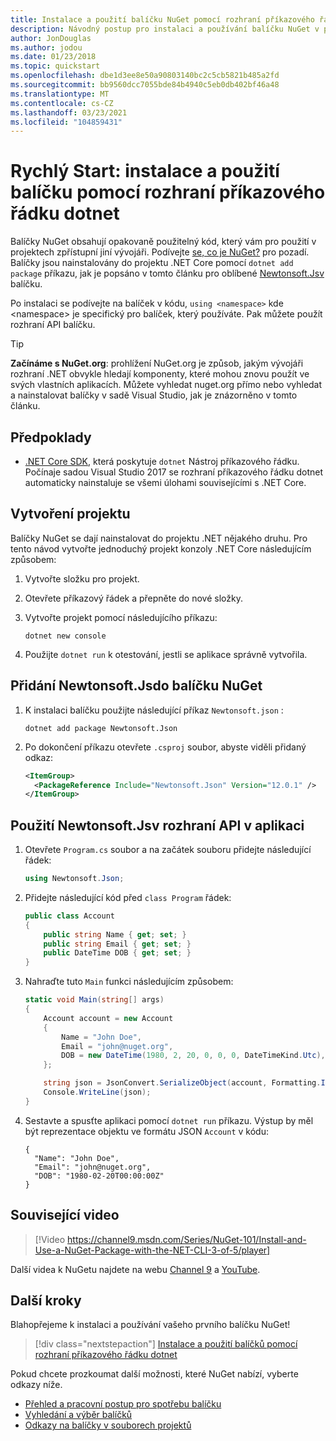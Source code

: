 ```yaml
---
title: Instalace a použití balíčku NuGet pomocí rozhraní příkazového řádku dotnet
description: Návodný postup pro instalaci a používání balíčku NuGet v projektu .NET Core.
author: JonDouglas
ms.author: jodou
ms.date: 01/23/2018
ms.topic: quickstart
ms.openlocfilehash: dbe1d3ee8e50a90803140bc2c5cb5821b485a2fd
ms.sourcegitcommit: bb9560dcc7055bde84b4940c5eb0db402bf46a48
ms.translationtype: MT
ms.contentlocale: cs-CZ
ms.lasthandoff: 03/23/2021
ms.locfileid: "104859431"
---
```

# <a name="quickstart-install-and-use-a-package-using-the-dotnet-cli"></a>Rychlý Start: instalace a použití balíčku pomocí rozhraní příkazového řádku dotnet

Balíčky NuGet obsahují opakovaně použitelný kód, který vám pro použití v projektech zpřístupní jiní vývojáři. Podívejte [se, co je NuGet?](../What-is-NuGet.md) pro pozadí. Balíčky jsou nainstalovány do projektu .NET Core pomocí `dotnet add package` příkazu, jak je popsáno v tomto článku pro oblíbené [Newtonsoft.Jsv](https://www.nuget.org/packages/Newtonsoft.Json/) balíčku.

Po instalaci se podívejte na balíček v kódu, `using <namespace>` kde \<namespace\> je specifický pro balíček, který používáte. Pak můžete použít rozhraní API balíčku.

> [!Tip]
> **Začínáme s NuGet.org**: prohlížení NuGet.org je způsob, jakým vývojáři rozhraní .NET obvykle hledají komponenty, které mohou znovu použít ve svých vlastních aplikacích. Můžete vyhledat nuget.org přímo nebo vyhledat a nainstalovat balíčky v sadě Visual Studio, jak je znázorněno v tomto článku.

## <a name="prerequisites"></a>Předpoklady

- [.NET Core SDK](https://www.microsoft.com/net/download/), která poskytuje `dotnet` Nástroj příkazového řádku. Počínaje sadou Visual Studio 2017 se rozhraní příkazového řádku dotnet automaticky nainstaluje se všemi úlohami souvisejícími s .NET Core.

## <a name="create-a-project"></a>Vytvoření projektu

Balíčky NuGet se dají nainstalovat do projektu .NET nějakého druhu. Pro tento návod vytvořte jednoduchý projekt konzoly .NET Core následujícím způsobem:

1. Vytvořte složku pro projekt.

1. Otevřete příkazový řádek a přepněte do nové složky.

1. Vytvořte projekt pomocí následujícího příkazu:

    ```dotnetcli
    dotnet new console
    ```

1. Použijte `dotnet run` k otestování, jestli se aplikace správně vytvořila.

## <a name="add-the-newtonsoftjson-nuget-package"></a>Přidání Newtonsoft.Jsdo balíčku NuGet

1. K instalaci balíčku použijte následující příkaz `Newtonsoft.json` :

    ```dotnetcli
    dotnet add package Newtonsoft.Json
    ```

2. Po dokončení příkazu otevřete `.csproj` soubor, abyste viděli přidaný odkaz:

    ```xml
    <ItemGroup>
      <PackageReference Include="Newtonsoft.Json" Version="12.0.1" />
    </ItemGroup>
    ```

## <a name="use-the-newtonsoftjson-api-in-the-app"></a>Použití Newtonsoft.Jsv rozhraní API v aplikaci

1. Otevřete `Program.cs` soubor a na začátek souboru přidejte následující řádek:

    ```cs
    using Newtonsoft.Json;
    ```

1. Přidejte následující kód před `class Program` řádek:

    ```cs
    public class Account
    {
        public string Name { get; set; }
        public string Email { get; set; }
        public DateTime DOB { get; set; }
    }
    ```

1. Nahraďte tuto `Main` funkci následujícím způsobem:

    ```cs
    static void Main(string[] args)
    {
        Account account = new Account
        {
            Name = "John Doe",
            Email = "john@nuget.org",
            DOB = new DateTime(1980, 2, 20, 0, 0, 0, DateTimeKind.Utc),
        };

        string json = JsonConvert.SerializeObject(account, Formatting.Indented);
        Console.WriteLine(json);
    }
    ```

1. Sestavte a spusťte aplikaci pomocí `dotnet run` příkazu. Výstup by měl být reprezentace objektu ve formátu JSON `Account` v kódu:

    ```output
    {
      "Name": "John Doe",
      "Email": "john@nuget.org",
      "DOB": "1980-02-20T00:00:00Z"
    }
    ```
## <a name="related-video"></a>Související video

> [!Video https://channel9.msdn.com/Series/NuGet-101/Install-and-Use-a-NuGet-Package-with-the-NET-CLI-3-of-5/player]

Další videa k NuGetu najdete na webu [Channel 9](https://channel9.msdn.com/Series/NuGet-101) a [YouTube](https://www.youtube.com/playlist?list=PLdo4fOcmZ0oVLvfkFk8O9h6v2Dcdh2bh_).

## <a name="next-steps"></a>Další kroky

Blahopřejeme k instalaci a používání vašeho prvního balíčku NuGet!

> [!div class="nextstepaction"]
> [Instalace a použití balíčků pomocí rozhraní příkazového řádku dotnet](../consume-packages/install-use-packages-dotnet-cli.md)

Pokud chcete prozkoumat další možnosti, které NuGet nabízí, vyberte odkazy níže.

- [Přehled a pracovní postup pro spotřebu balíčku](../consume-packages/overview-and-workflow.md)
- [Vyhledání a výběr balíčků](../consume-packages/finding-and-choosing-packages.md)
- [Odkazy na balíčky v souborech projektů](../consume-packages/package-references-in-project-files.md)
